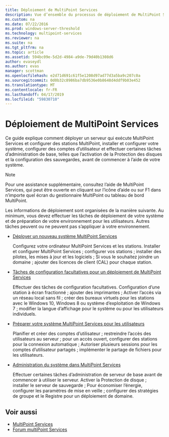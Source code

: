 ```yaml
---
title: Déploiement de MultiPoint Services
description: Vue d’ensemble du processus de déploiement de MultiPoint Services
ms.custom: na
ms.date: 07/22/2016
ms.prod: windows-server-threshold
ms.technology: multipoint-services
ms.reviewer: na
ms.suite: na
ms.tgt_pltfrm: na
ms.topic: article
ms.assetid: 594bc09e-5d2d-4984-a9de-79d40b1308d6
author: evaseydl
ms.author: evas
manager: scottman
ms.openlocfilehash: e2d71d691c61f5e1208d97ad77d3a5ba9c207c0a
ms.sourcegitcommit: 0d0b32c8986ba7db9536e0b8648d4ddf9b03e452
ms.translationtype: MT
ms.contentlocale: fr-FR
ms.lasthandoff: 04/17/2019
ms.locfileid: "59830710"
---
```

# <a name="deploying-multipoint-services"></a>Déploiement de MultiPoint Services
Ce guide explique comment déployer un serveur qui exécute MultiPoint Services et configurer des stations MultiPoint, installer et configurer votre système, configurer des comptes d’utilisateur et effectuer certaines tâches d’administration de base, telles que l’activation de la Protection des disques et la configuration des sauvegardes, avant de commencer à l’aide de votre système.  
  
> [!NOTE]  
> Pour une assistance supplémentaire, consultez l’aide de MultiPoint Services, qui peut être ouverte en cliquant sur l’icône d’aide ou sur F1 dans n’importe quel écran du gestionnaire MultiPoint ou tableau de bord MultiPoint.  
  
Les informations de déploiement sont organisées de la manière suivante. Au minimum, vous devez effectuer les tâches de déploiement de votre système et de préparation de votre environnement pour les utilisateurs. Autres tâches peuvent ou ne peuvent pas s’appliquer à votre environnement. 
-   [Déployer un nouveau système MultiPoint Services](Deploy-a-new-MultiPoint-services-system.md)  
  
    Configurez votre ordinateur MultiPoint Services et les stations. Installer et configurer MultiPoint Services ; configurer vos stations ; installer des pilotes, les mises à jour et les logiciels ; Si vous le souhaitez joindre un domaine ; ajouter des licences de client (CAL) pour chaque station.  
  
-   [Tâches de configuration facultatives pour un déploiement de MultiPoint Services](Optional-configuration-tasks-for-a-MultiPoint-services-deployment.md)  
  
    Effectuer des tâches de configuration facultatives. Configuration d’une station à écran fractionné ; ajouter des imprimantes ; Activer l’accès via un réseau local sans fil ; créer des bureaux virtuels pour les stations avec le Windows 10, Windows 8 ou système d’exploitation de Windows 7 ; modifier la langue d’affichage pour le système ou pour les utilisateurs individuels.  
  
-   [Préparer votre système MultiPoint Services pour les utilisateurs](Prepare-your-MultiPoint-services-system-for-users.md)  
  
    Planifier et créer des comptes d’utilisateur ; restreindre l’accès des utilisateurs au serveur ; pour un accès ouvert, configurer des stations pour la connexion automatique ; Autoriser plusieurs sessions pour les comptes d’utilisateur partagés ; implémenter le partage de fichiers pour les utilisateurs.  
  
-   [Administration du système dans MultiPoint Services](System-administration-in-MultiPoint-services.md)  
  
    Effectuer certaines tâches d’administration de serveur de base avant de commencer à utiliser le serveur. Activer la Protection de disque ; installer le serveur de sauvegarde ; Pour économiser l’énergie, configurer les paramètres de mise en veille ; configurer des stratégies de groupe et le Registre pour un déploiement de domaine.  
  
## <a name="see-also"></a>Voir aussi  
  
- [MultiPoint Services](MultiPoint-Services.md)
-   [Forum multiPoint Services](https://social.technet.microsoft.com/Forums/windowsserver/home?forum=windowsmultipointserver&filter=alltypes&sort=lastpostdesc)  
  
